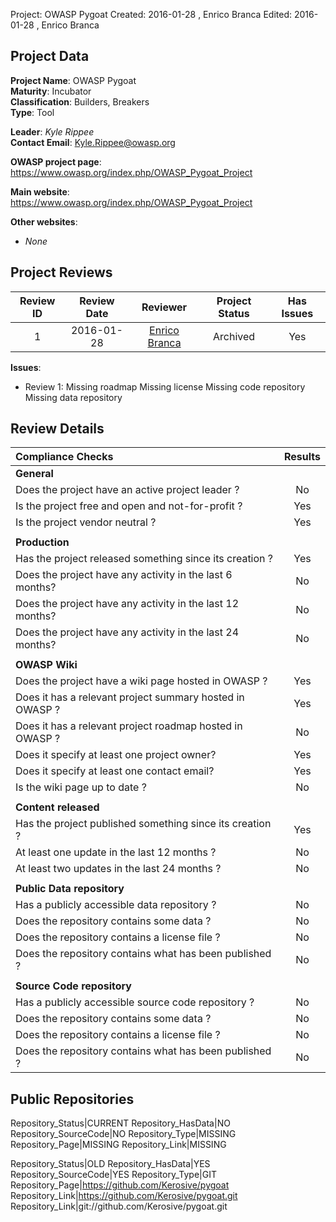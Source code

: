 Project:     OWASP Pygoat
Created:     2016-01-28 , Enrico Branca
Edited:      2016-01-28 , Enrico Branca  


[//]: # (BE SURE THERE ARE NO EMPTY LINES BEFORE 'Project')  
[//]: # (end each line of the metadata with TWO spaces before the newline)  
[//]: # (insert TWO blank lines after the metadata)  
[//]: # (<ADD YOUR TEXT STARTING FROM HERE>)  


## Project Data  

**Project Name**: OWASP Pygoat  
**Maturity**: Incubator  
**Classification**: Builders, Breakers  
**Type**: Tool  

**Leader**: *Kyle Rippee*  
**Contact Email**: <Kyle.Rippee@owasp.org>  


**OWASP project page**:  
<https://www.owasp.org/index.php/OWASP_Pygoat_Project>

**Main website**:  
<https://www.owasp.org/index.php/OWASP_Pygoat_Project>

**Other websites**:  
- *None*

## Project Reviews  

| **Review ID** |   **Review Date**   |  **Reviewer**              |  **Project Status** |  **Has Issues**  |  
|:-------------:|:-------------------:|:--------------------------:|:-------------------:|:----------------:|  
| 1             | 2016-01-28          | [Enrico Branca][001]       |    Archived         |     Yes          |  

[001]: ../lists/reviewers#enrico_branca

**Issues**:
- Review 1:
Missing roadmap
Missing license
Missing code repository
Missing data repository

## Review Details  

|     **Compliance Checks**                                   |    **Results**     |
|:------------------------------------------------------------|:------------------:|
|     **General**                                             |                    |
| Does the project have an active project leader ?            |      No            |
| Is the project free and open and not-for-profit ?           |      Yes           |
| Is the project vendor neutral ?                             |      Yes           |
|                                                             |                    |
|     **Production**                                          |                    |
| Has the project released something since its creation ?     |      Yes           |
| Does the project have any activity in the last 6 months?    |      No            |
| Does the project have any activity in the last 12 months?   |      No            |
| Does the project have any activity in the last 24 months?   |      No            |
|                                                             |                    |
|     **OWASP Wiki**                                          |                    |
| Does the project have a wiki page hosted in OWASP ?         |      Yes           |
| Does it has a relevant project summary hosted in OWASP ?    |      Yes           |
| Does it has a relevant project roadmap hosted in OWASP ?    |      No            |
| Does it specify at least one project owner?                 |      Yes           |
| Does it specify at least one contact email?                 |      Yes           |
| Is the wiki page up to date ?                               |      No            |
|                                                             |                    |
|     **Content released**                                    |                    |
| Has the project published something since its creation ?    |      Yes           |
| At least one update in the last 12 months ?                 |      No            |
| At least two updates in the last 24 months ?                |      No            |
|                                                             |                    |
|     **Public Data repository**                              |                    |
| Has a publicly accessible data repository ?                 |      No            |
| Does the repository contains some data ?                    |      No            |
| Does the repository contains a license file ?               |      No            |
| Does the repository contains what has been published ?      |      No            |
|                                                             |                    |
|     **Source Code repository**                              |                    |
| Has a publicly accessible source code repository ?          |      No            |
| Does the repository contains some data ?                    |      No            |
| Does the repository contains a license file ?               |      No            |
| Does the repository contains what has been published ?      |      No            |



## Public Repositories  

Repository_Status|CURRENT
Repository_HasData|NO
Repository_SourceCode|NO
Repository_Type|MISSING
Repository_Page|MISSING
Repository_Link|MISSING

Repository_Status|OLD
Repository_HasData|YES
Repository_SourceCode|YES
Repository_Type|GIT
Repository_Page|<https://github.com/Kerosive/pygoat>
Repository_Link|<https://github.com/Kerosive/pygoat.git>
Repository_Link|git://github.com/Kerosive/pygoat.git


[//]: # (<STOP HERE - do not write anything after this point !!! >)

